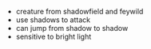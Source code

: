 - creature from shadowfield and feywild
- use shadows to attack
- can jump from shadow to shadow
- sensitive to bright light